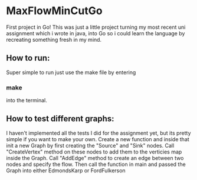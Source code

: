 # MaxFlowMinCutGo

First project in Go!
This was just a little project turning my most recent uni assignment which i wrote in java, into Go so i could learn the language by recreating something fresh in my mind.

## How to run:
Super simple to run just use the make file by entering
### make
into the terminal.

## How to test different graphs:
I haven't implemented all the tests I did for the assignment yet, but its pretty simple if you want to make your own.
Create a new function and inside that init a new Graph by first creating the "Source" and "Sink" nodes.
Call "CreateVertex" method on these nodes to add them to the verticies map inside the Graph.
Call "AddEdge" method to create an edge between two nodes and specify the flow.
Then call the function in main and passed the Graph into either EdmondsKarp or FordFulkerson

